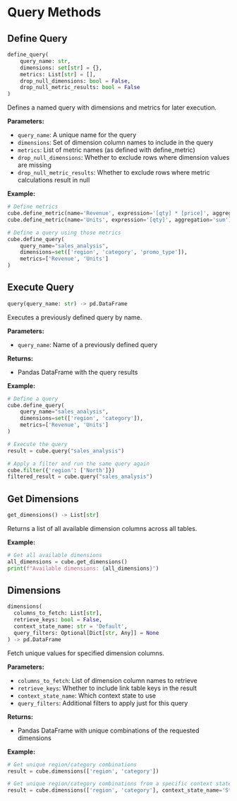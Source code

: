 # Query Methods

## Define Query

```python
define_query(
    query_name: str,
    dimensions: set[str] = {},
    metrics: List[str] = [],
    drop_null_dimensions: bool = False,
    drop_null_metric_results: bool = False
)
```

Defines a named query with dimensions and metrics for later execution.

**Parameters:**

- `query_name`: A unique name for the query
- `dimensions`: Set of dimension column names to include in the query
- `metrics`: List of metric names (as defined with define_metric)
- `drop_null_dimensions`: Whether to exclude rows where dimension values are missing
- `drop_null_metric_results`: Whether to exclude rows where metric calculations result in null

**Example:**

```python
# Define metrics
cube.define_metric(name='Revenue', expression='[qty] * [price]', aggregation='sum')
cube.define_metric(name='Units', expression='[qty]', aggregation='sum')

# Define a query using those metrics
cube.define_query(
    query_name="sales_analysis",
    dimensions=set(['region', 'category', 'promo_type']),
    metrics=['Revenue', 'Units']
)
```

## Execute Query

```python
query(query_name: str) -> pd.DataFrame
```

Executes a previously defined query by name.

**Parameters:**

- `query_name`: Name of a previously defined query

**Returns:**

- Pandas DataFrame with the query results

**Example:**

```python
# Define a query
cube.define_query(
    query_name="sales_analysis",
    dimensions=set(['region', 'category']),
    metrics=['Revenue', 'Units']
)

# Execute the query
result = cube.query("sales_analysis")

# Apply a filter and run the same query again
cube.filter({'region': ['North']})
filtered_result = cube.query("sales_analysis")
```

## Get Dimensions

```python
get_dimensions() -> List[str]
```

Returns a list of all available dimension columns across all tables.

**Example:**

```python
# Get all available dimensions
all_dimensions = cube.get_dimensions()
print(f"Available dimensions: {all_dimensions}")
```

## Dimensions

```python
dimensions(
  columns_to_fetch: List[str],
  retrieve_keys: bool = False,
  context_state_name: str = 'Default',
  query_filters: Optional[Dict[str, Any]] = None
) -> pd.DataFrame
```

Fetch unique values for specified dimension columns.

**Parameters:**

- `columns_to_fetch`: List of dimension column names to retrieve
- `retrieve_keys`: Whether to include link table keys in the result
- `context_state_name`: Which context state to use
- `query_filters`: Additional filters to apply just for this query

**Returns:**

- Pandas DataFrame with unique combinations of the requested dimensions

**Example:**

```python
# Get unique region/category combinations
result = cube.dimensions(['region', 'category'])

# Get unique region/category combinations from a specific context state
result = cube.dimensions(['region', 'category'], context_state_name='State1')
```
